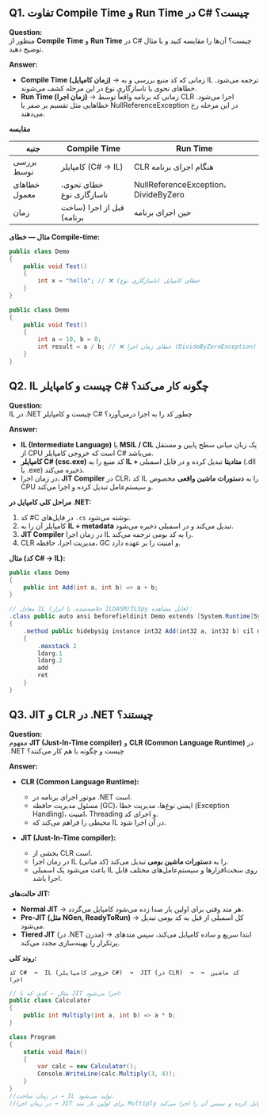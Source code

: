 ## Q1. تفاوت **Compile Time** و **Run Time** در C# چیست؟

**Question:**  
منظور از **Compile Time** و **Run Time** در C# چیست؟ آن‌ها را مقایسه کنید و با مثال توضیح دهید.

**Answer:**  
- **Compile Time (زمان کامپایل)** → زمانی که کد منبع بررسی و به IL ترجمه می‌شود. خطاهای نحوی یا ناسازگاری نوع در این مرحله کشف می‌شوند.  
- **Run Time (زمان اجرا)** → زمانی که برنامه واقعاً توسط CLR اجرا می‌شود. خطاهایی مثل تقسیم بر صفر یا NullReferenceException در این مرحله رخ می‌دهند.  

**مقایسه**

| جنبه             | Compile Time                      | Run Time                              |
|------------------|-----------------------------------|---------------------------------------|
| بررسی توسط       | کامپایلر (C# → IL)                | CLR هنگام اجرای برنامه                 |
| خطاهای معمول     | خطای نحوی، ناسازگاری نوع          | NullReferenceException، DivideByZero  |
| زمان             | قبل از اجرا (ساخت برنامه)         | حین اجرای برنامه                      |

**مثال — خطای Compile-time:**
```csharp
public class Demo
{
    public void Test()
    {
        int x = "hello"; // ❌ خطای کامپایل (ناسازگاری نوع)
    }
}
```
```csharp
public class Demo
{
    public void Test()
    {
        int a = 10, b = 0;
        int result = a / b; // ❌ خطای زمان اجرا (DivideByZeroException)
    }
}
```

## Q2. IL چیست و کامپایلر C# چگونه کار می‌کند؟

**Question:**  
IL در .NET چیست و کامپایلر C# چطور کد را به اجرا درمی‌آورد؟

**Answer:**  
- **IL (Intermediate Language)** یا **MSIL / CIL** یک زبان میانی سطح پایین و مستقل از CPU است که خروجی کامپایلر C# می‌باشد.  
- **کامپایلر C# (csc.exe)** کد منبع را به **IL + متادیتا** تبدیل کرده و در فایل اسمبلی (.dll یا .exe) ذخیره می‌کند.  
- در زمان اجرا، **JIT Compiler** در CLR، کد IL را به **دستورات ماشین واقعی** مخصوص CPU و سیستم‌عامل تبدیل کرده و اجرا می‌کند.  

**مراحل کلی کامپایل در .NET:**
1. کد #C در فایل‌های `.cs` نوشته می‌شود.  
2. کامپایلر آن را به **IL + metadata** تبدیل می‌کند و در اسمبلی ذخیره می‌شود.  
3. **JIT Compiler** در زمان اجرا IL را به کد بومی ترجمه می‌کند.  
4. CLR مدیریت اجرا، حافظه، GC و امنیت را بر عهده دارد.  

**مثال (کد C# → IL):**
```csharp
public class Demo
{
    public int Add(int a, int b) => a + b;
}
```
```csharp
// معادل IL (خلاصه‌شده، با ابزار ILDASM/ILSpy قابل مشاهده):
.class public auto ansi beforefieldinit Demo extends [System.Runtime]System.Object
{
    .method public hidebysig instance int32 Add(int32 a, int32 b) cil managed
    {
        .maxstack 2
        ldarg.1
        ldarg.2
        add
        ret
    }
}
```

## Q3. JIT و CLR در .NET چیستند؟

**Question:**  
مفهوم **JIT (Just-In-Time compiler)** و **CLR (Common Language Runtime)** در .NET چیست و چگونه با هم کار می‌کنند؟

**Answer:**  
- **CLR (Common Language Runtime):**  
  - موتور اجرای برنامه در .NET است.  
  - مسئول مدیریت حافظه (GC)، ایمنی نوع‌ها، مدیریت خطا (Exception Handling)، امنیت، Threading و اجرای کد.  
  - محیطی را فراهم می‌کند که IL در آن اجرا شود.  

- **JIT (Just-In-Time compiler):**  
  - بخشی از CLR است.  
  - در زمان اجرا IL (کد میانی) را به **دستورات ماشین بومی** تبدیل می‌کند.  
  - باعث می‌شود یک اسمبلی IL روی سخت‌افزارها و سیستم‌عامل‌های مختلف قابل اجرا باشد.  

**حالت‌های JIT:**  
- **Normal JIT** → هر متد وقتی برای اولین بار صدا زده می‌شود کامپایل می‌گردد.  
- **Pre-JIT (مثل NGen, ReadyToRun)** → کل اسمبلی از قبل به کد بومی تبدیل می‌شود.  
- **Tiered JIT** (در .NET مدرن) → ابتدا سریع و ساده کامپایل می‌کند، سپس متدهای پرتکرار را بهینه‌سازی مجدد می‌کند.  

**روند کلی:**  
```text
کد C#  →  IL (خروجی کامپایلر C#)  →  JIT (در CLR)  →  کد ماشین  →  اجرا
```
```csharp
// مثال — کدی که با JIT اجرا می‌شود:
public class Calculator
{
    public int Multiply(int a, int b) => a * b;
}

class Program
{
    static void Main()
    {
        var calc = new Calculator();
        Console.WriteLine(calc.Multiply(3, 4));
    }
}
//در زمان ساخت → IL تولید می‌شود.
//در زمان اجرا → JIT برای اولین بار متد Multiply را به کد بومی کامپایل کرده و سپس آن را اجرا می‌کند.
```